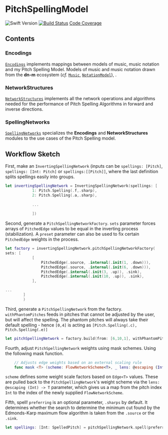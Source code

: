 # PitchSpellingModel

![Swift Version](https://img.shields.io/badge/Swift-5.1-orange.svg)
[![Build Status](https://travis-ci.com/bwetherfield/PitchSpellingModel.svg?branch=latest)](https://travis-ci.com/bwetherfield/PitchSpellingModel)
[Code Coverage](https://codecov.io/github/bwetherfield/PitchSpellingModel)

## Contents

### Encodings

[`Encodings`](https://github.com/bwetherfield/PitchSpellingModel/tree/latest/Sources/Encodings) implements mappings between models of music, music notation and my Pitch Spelling Model. Models of music and music notation drawn from the **dn-m** ecosystem (_cf._ [`Music`](https://github.com/dn-m/Music), [`NotationModel`](https://github.com/dn-m/NotationModel)), .

### NetworkStructures

[`NetworkStructures`](https://github.com/bwetherfield/PitchSpellingModel/tree/latest/Sources/NetworkStructures) implements all the network operations and algorithms needed for the performance of Pitch Spelling Algorithms in forward and inverse directions.

### SpellingNetworks

[`SpellingNetworks`](https://github.com/bwetherfield/PitchSpellingModel/tree/latest/Sources/SpellingNetworks) specializes the **Encodings** and **NetworkStructures** modules to the use cases of the Pitch Spelling model.

## Workflow Sketch

First, make an `InvertingSpellingNetwork` (inputs can be `spellings: [Pitch]`, `spellings: [Int: Pitch]` or `spellings:[[Pitch]]`, where the last definition splits spellings easily into groups.
```swift
let invertingSpellingNetwork = InvertingSpellingNetwork(spellings: [
            1: Pitch.Spelling(.f,.sharp),
            2: Pitch.Spelling(.a,.sharp),
            
            ...
            
            ])
```

Second, generate a `PitchSpellingNetworkFactory`. `sets` parameter forces arrays of `PitchedEdge` values to be equal in the inverting process (stabilization). A `preset` parameter can also be used to fix certain `PitchedEdge` weights in the process.

```swift
let factory = invertingSpellingNetwork.pitchSpellingNetworkFactory(
sets: [
            [
                PitchedEdge(.source, .internal(.init(1, .down))),
                PitchedEdge(.source, .internal(.init(6, .down))),
                PitchedEdge(.internal(.init(3, .up)), .sink),
                PitchedEdge(.internal(.init(10, .up)), .sink),
            ],

...
        ]
        )
```

Third, generate a `PitchSpellingNetwork` from the factory. `withPhantomPitches` feeds in pitches that cannot be adjusted by the user, but will affect the spelling. The phantom pitches will always take their default spelling - hence `[0,4]` is acting as `[Pitch.Spelling(.c), Pitch.Spelling(.e)]`
```swift
let pitchSpellingNetwork = factory.build(from: [6,10,1], withPhantomPitches: [0,4])
```

Fourth, adjust `PitchSpellingNetwork` weights using mask schemes. Using the following mask function.
```swift
    // Adjusts edge weights based on an external scaling rule
    func mask <T> (scheme: FlowNetworkScheme<T>, _ lens: @escaping (Int) -> T)
```
`scheme` defines some weight scale factors based on `Edge<T>` values. These are pulled back to the `PitchSpellingNetwork`'s weight scheme via the `lens: @escaping (Int) -> T` parameter, which gives us a map from the pitch index `Int` to the index of the newly supplied `FlowNetworkScheme`. 

Fifth, spell! `preferring` is an optional parameter, `.sharps` by default. It determines whether the search to determine the minimum cut found by the Edmonds-Karp maximum flow algorithm is taken from the `.source` or the `.sink`.
```swift
let spellings: [Int: SpelledPitch] = pitchSpellingNetwork.spell(preferring: .flats)
```

